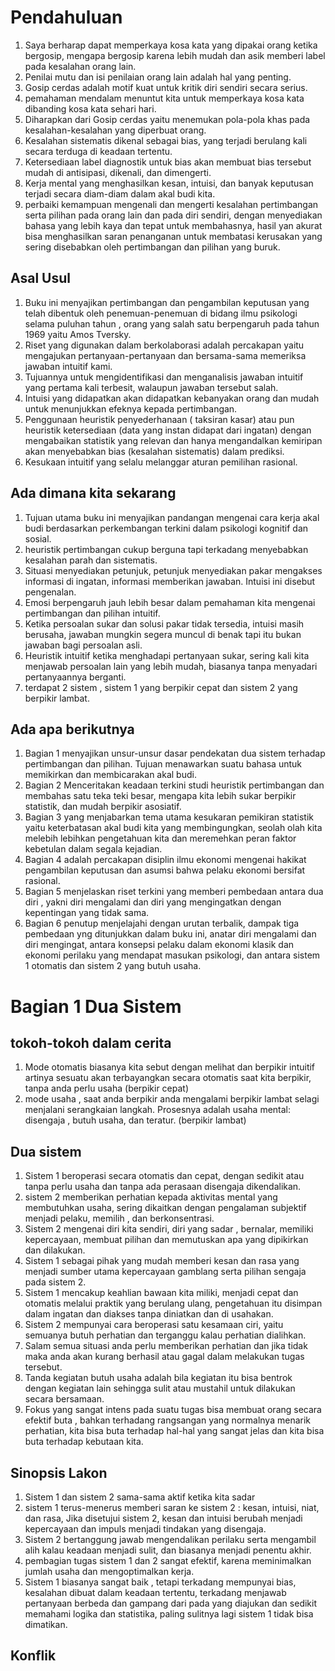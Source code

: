 
# Pendahuluan
1. Saya berharap dapat memperkaya kosa kata yang dipakai orang ketika bergosip, mengapa bergosip karena lebih mudah dan asik memberi label pada kesalahan orang lain. 
2. Penilai mutu dan isi penilaian orang lain adalah hal yang penting.
3. Gosip cerdas adalah motif kuat untuk kritik diri sendiri secara serius.
4. pemahaman mendalam menuntut kita untuk memperkaya kosa kata dibanding kosa kata sehari hari.
5. Diharapkan dari Gosip cerdas yaitu menemukan pola-pola khas pada kesalahan-kesalahan yang diperbuat orang.
6. Kesalahan sistematis dikenal sebagai bias, yang terjadi berulang kali secara terduga di keadaan tertentu.
7. Ketersediaan label diagnostik untuk bias akan membuat bias tersebut mudah di antisipasi, dikenali, dan dimengerti.
8. Kerja mental yang menghasilkan kesan, intuisi, dan banyak keputusan terjadi secara diam-diam dalam akal budi kita.
9. perbaiki kemampuan mengenali dan mengerti kesalahan pertimbangan serta pilihan pada orang lain dan pada diri sendiri, dengan menyediakan bahasa yang lebih kaya dan tepat untuk membahasnya, hasil yan akurat bisa menghasilkan saran penanganan untuk membatasi kerusakan yang sering disebabkan oleh pertimbangan dan pilihan yang buruk.
## Asal Usul
1. Buku ini menyajikan pertimbangan dan pengambilan keputusan yang telah dibentuk oleh penemuan-penemuan di bidang ilmu psikologi selama puluhan tahun , orang yang salah satu berpengaruh pada tahun 1969 yaitu Amos Tversky.
2. Riset yang digunakan dalam berkolaborasi adalah percakapan yaitu mengajukan pertanyaan-pertanyaan dan bersama-sama memeriksa jawaban intuitif kami.
3. Tujuannya untuk mengidentifikasi dan menganalisis jawaban intuitif yang pertama kali terbesit, walaupun jawaban tersebut salah.
4. Intuisi yang didapatkan akan didapatkan kebanyakan orang dan mudah untuk menunjukkan efeknya kepada pertimbangan.
5. Penggunaan heuristik penyederhanaan ( taksiran kasar) atau pun heuristik ketersediaan (data yang instan didapat dari ingatan) dengan mengabaikan statistik yang relevan dan hanya mengandalkan kemiripan akan menyebabkan bias (kesalahan sistematis) dalam prediksi.
6. Kesukaan intuitif yang selalu melanggar aturan pemilihan rasional.

## Ada dimana kita sekarang
1. Tujuan utama buku ini menyajikan pandangan mengenai cara kerja akal budi berdasarkan perkembangan terkini dalam psikologi kognitif dan sosial.
2. heuristik pertimbangan cukup berguna tapi terkadang menyebabkan kesalahan parah dan sistematis.
3. Situasi menyediakan petunjuk, petunjuk menyediakan pakar mengakses informasi di ingatan, informasi memberikan jawaban. Intuisi ini disebut pengenalan.
4. Emosi berpengaruh jauh lebih besar dalam pemahaman kita mengenai pertimbangan dan pilihan intuitif.
5. Ketika persoalan sukar dan solusi pakar tidak tersedia, intuisi masih berusaha, jawaban mungkin segera muncul di benak tapi itu bukan jawaban bagi persoalan asli.
6. Heuristik intuitif ketika menghadapi pertanyaan sukar, sering kali kita menjawab persoalan lain yang lebih mudah, biasanya tanpa menyadari pertanyaannya berganti.
7. terdapat 2 sistem , sistem 1 yang berpikir cepat dan sistem 2 yang berpikir lambat.

## Ada apa berikutnya
1. Bagian 1 menyajikan unsur-unsur dasar pendekatan dua sistem terhadap pertimbangan dan pilihan. Tujuan menawarkan suatu bahasa untuk memikirkan dan membicarakan akal budi.
2. Bagian 2 Menceritakan keadaan terkini studi heuristik pertimbangan dan membahas satu teka teki besar, mengapa kita lebih sukar berpikir statistik, dan mudah berpikir asosiatif.
3. Bagian 3 yang menjabarkan tema utama kesukaran pemikiran statistik yaitu keterbatasan akal budi kita yang membingungkan, seolah olah kita melebih lebihkan pengetahuan kita dan meremehkan peran faktor kebetulan dalam segala kejadian.
4. Bagian 4 adalah percakapan disiplin ilmu ekonomi mengenai hakikat pengambilan keputusan dan asumsi bahwa pelaku ekonomi bersifat rasional.
5. Bagian 5 menjelaskan riset terkini yang memberi pembedaan antara dua diri , yakni diri mengalami dan diri yang mengingatkan dengan kepentingan yang tidak sama.
6. Bagian 6 penutup menjelajahi dengan urutan terbalik, dampak tiga pembedaan yng ditunjukkan dalam buku ini, anatar diri mengalami dan diri mengingat, antara konsepsi pelaku dalam ekonomi klasik dan ekonomi perilaku yang mendapat masukan psikologi, dan antara sistem 1 otomatis dan sistem 2 yang butuh usaha.

# Bagian 1 Dua Sistem
## tokoh-tokoh dalam cerita
1. Mode otomatis biasanya kita sebut dengan melihat dan berpikir intuitif artinya sesuatu akan terbayangkan secara otomatis saat kita berpikir, tanpa anda perlu usaha (berpikir cepat)
2. mode usaha , saat anda berpikir anda mengalami berpikir lambat selagi menjalani serangkaian langkah. Prosesnya adalah usaha mental: disengaja , butuh usaha, dan teratur. (berpikir lambat)

## Dua sistem
1. Sistem 1 beroperasi secara otomatis dan cepat, dengan sedikit atau tanpa perlu usaha dan tanpa ada perasaan disengaja dikendalikan.
2. sistem 2 memberikan perhatian kepada aktivitas mental yang membutuhkan usaha, sering dikaitkan dengan pengalaman subjektif menjadi pelaku, memilih , dan berkonsentrasi.
3. Sistem 2 mengenai diri kita sendiri, diri yang sadar , bernalar, memiliki kepercayaan, membuat pilihan dan memutuskan apa yang dipikirkan dan dilakukan.
4. Sistem 1 sebagai pihak yang mudah memberi kesan dan rasa yang menjadi sumber utama kepercayaan gamblang serta pilihan sengaja pada sistem 2.
5. Sistem 1 mencakup keahlian bawaan kita miliki, menjadi cepat dan otomatis melalui praktik yang berulang ulang, pengetahuan itu disimpan dalam ingatan dan diakses tanpa diniatkan dan di usahakan.
6. Sistem 2 mempunyai cara beroperasi satu kesamaan ciri, yaitu semuanya butuh perhatian dan terganggu kalau perhatian dialihkan.
7. Salam semua situasi anda perlu memberikan perhatian dan jika tidak maka anda akan kurang berhasil atau gagal dalam melakukan tugas tersebut.
8. Tanda kegiatan butuh usaha adalah bila kegiatan itu bisa bentrok dengan kegiatan lain sehingga sulit atau mustahil untuk dilakukan secara bersamaan.
9. Fokus yang sangat intens pada suatu tugas bisa membuat orang secara efektif buta , bahkan terhadang rangsangan yang normalnya menarik perhatian, kita bisa buta terhadap hal-hal yang sangat jelas dan kita bisa buta terhadap kebutaan kita.

## Sinopsis Lakon
1. Sistem 1 dan sistem 2 sama-sama aktif ketika kita sadar
2.  sistem 1 terus-menerus memberi saran ke sistem 2 : kesan, intuisi, niat, dan rasa, Jika disetujui sistem 2, kesan dan intuisi berubah menjadi kepercayaan dan impuls menjadi tindakan yang disengaja.
3. Sistem 2 bertanggung jawab mengendalikan perilaku serta mengambil alih kalau keadaan menjadi sulit, dan biasanya menjadi penentu akhir.
4. pembagian tugas sistem 1 dan 2 sangat efektif, karena meminimalkan jumlah usaha dan mengoptimalkan kerja.
5. Sistem  1 biasanya sangat baik , tetapi terkadang mempunyai bias, kesalahan dibuat dalam keadaan tertentu, terkadang menjawab pertanyaan berbeda dan gampang dari pada yang diajukan dan sedikit memahami logika dan statistika, paling sulitnya lagi sistem 1 tidak bisa dimatikan.

## Konflik

<!--stackedit_data:
eyJoaXN0b3J5IjpbLTU5MjA3OTM5NiwtNDE5NzMxMDUsNjAzNz
QyMTQsLTE3NjMyMzIwMDgsMTU3ODU0NTM3MiwxMDIzNDgwMTgz
LC0xMTUyNzA2MzUsMTIxNDY4Mzg0NCwtMTE5MTk0NDM4Miw1OD
M4Njg2MzcsNDk2MTU3NzM3LDMzNzUxMzkxNF19
-->